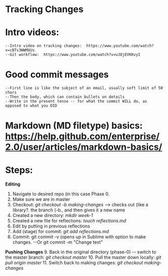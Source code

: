 # Tracking Changes

# Intro videos:
	--Intro video on tracking changes:  https://www.youtube.com/watch?v=cBTs3WWMXUs
	--Git workflow:  https://www.youtube.com/watch?v=uJ8jEVKKvyI

# Good commit messages
	--First line is like the subject of an email, usually soft limit of 50 chars
	--Then the body, which can contain bullets on details
	--Write in the present tense -- for what the commit WILL do, as opposed to what you DID

# Markdown (MD filetype) basics:  https://help.github.com/enterprise/2.0/user/articles/markdown-basics/

# Steps:

**Editing**
1. Navigate to desired repo (in this case Phase 0.
2. Make sure we are in master
3. Checkout:  *git checkout -b making-changes* --> checks out (like a library?. the branch (-b., and then gives it a new name
4. Created a new directory:  *mkdir week-1*
5. Created a new file for reflections:  *touch reflections.md*
6. Edit by putting in previous reflections
7. Add (stage) for commit:  *git add reflections.md*
8. Commit:  git commit -v (opens up in Sublime with option to make changes.
	--Or git commit -m "Change text"

**Pushing Changes**
9. Back in the original directory (phase-0) -- switch to the master branch:  *git checkout master*
10.  Pull the master down locally:  *git pull origin master*
11. Switch back to making changes: *git checkout making-changes*
